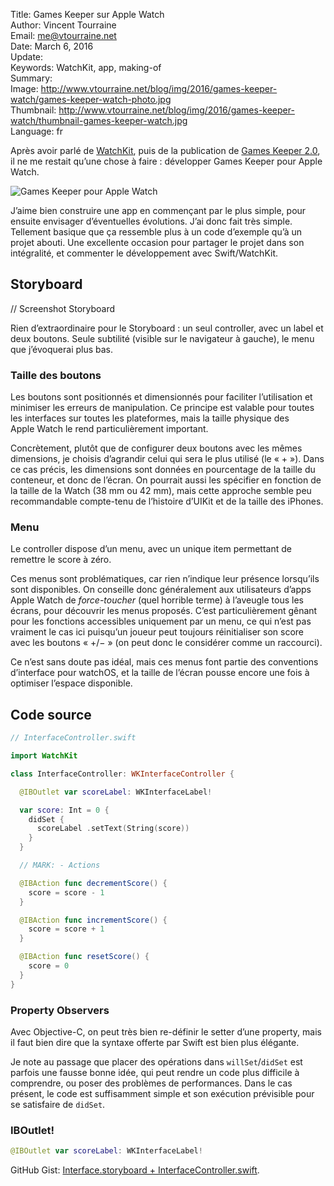 Title:     Games Keeper sur Apple Watch  
Author:    Vincent Tourraine  
Email:     me@vtourraine.net  
Date:      March 6, 2016  
Update:   
Keywords:  WatchKit, app, making-of  
Summary:     
Image:     http://www.vtourraine.net/blog/img/2016/games-keeper-watch/games-keeper-watch-photo.jpg  
Thumbnail: http://www.vtourraine.net/blog/img/2016/games-keeper-watch/thumbnail-games-keeper-watch.jpg  
Language:  fr  


Après avoir parlé de [WatchKit](http://www.vtourraine.net/blog/2016/watchos-2-transition), puis de la publication de [Games Keeper 2.0](http://www.vtourraine.net/blog/2016/games-keeper-2-0), il ne me restait qu’une chose à faire : développer Games Keeper pour Apple Watch.

![Games Keeper pour Apple Watch](http://www.vtourraine.net/blog/img/2016/games-keeper-watch/games-keeper-watch-photo.jpg)

J’aime bien construire une app en commençant par le plus simple, pour ensuite envisager d’éventuelles évolutions. J’ai donc fait très simple. Tellement basique que ça ressemble plus à un code d’exemple qu’à un projet abouti. Une excellente occasion pour partager le projet dans son intégralité, et commenter le développement avec Swift/WatchKit.


## Storyboard

// Screenshot Storyboard

Rien d’extraordinaire pour le Storyboard : un seul controller, avec un label et deux boutons. Seule subtilité (visible sur le navigateur à gauche), le menu que j’évoquerai plus bas.


### Taille des boutons

Les boutons sont positionnés et dimensionnés pour faciliter l’utilisation et minimiser les erreurs de manipulation. Ce principe est valable pour toutes les interfaces sur toutes les plateformes, mais la taille physique des Apple Watch le rend particulièrement important.

Concrètement, plutôt que de configurer deux boutons avec les mêmes dimensions, je choisis d’agrandir celui qui sera le plus utilisé (le « + »). Dans ce cas précis, les dimensions sont données en pourcentage de la taille du conteneur, et donc de l’écran. On pourrait aussi les spécifier en fonction de la taille de la Watch (38 mm ou 42 mm), mais cette approche semble peu recommandable compte-tenu de l’histoire d’UIKit et de la taille des iPhones.


### Menu

Le controller dispose d’un menu, avec un unique item permettant de remettre le score à zéro.

Ces menus sont problématiques, car rien n’indique leur présence lorsqu’ils sont disponibles. On conseille donc généralement aux utilisateurs d’apps Apple Watch de _force-toucher_ (quel horrible terme) à l’aveugle tous les écrans, pour découvrir les menus proposés. C’est particulièrement gênant pour les fonctions accessibles uniquement par un menu, ce qui n’est pas vraiment le cas ici puisqu’un joueur peut toujours réinitialiser son score avec les boutons « +/− » (on peut donc le considérer comme un raccourci).

Ce n’est sans doute pas idéal, mais ces menus font partie des conventions d’interface pour watchOS, et la taille de l’écran pousse encore une fois à optimiser l’espace disponible.


## Code source

``` swift
// InterfaceController.swift

import WatchKit

class InterfaceController: WKInterfaceController {

  @IBOutlet var scoreLabel: WKInterfaceLabel!

  var score: Int = 0 {
    didSet {
      scoreLabel .setText(String(score))
    }
  }

  // MARK: - Actions

  @IBAction func decrementScore() {
    score = score - 1
  }

  @IBAction func incrementScore() {
    score = score + 1
  }

  @IBAction func resetScore() {
    score = 0
  }
}
```


### Property Observers

Avec Objective-C, on peut très bien re-définir le setter d’une property, mais il faut bien dire que la syntaxe offerte par Swift est bien plus élégante.

Je note au passage que placer des opérations dans `willSet`/`didSet` est parfois une fausse bonne idée, qui peut rendre un code plus difficile à comprendre, ou poser des problèmes de performances. Dans le cas présent, le code est suffisamment simple et son exécution prévisible pour se satisfaire de `didSet`.


### IBOutlet!

``` swift
@IBOutlet var scoreLabel: WKInterfaceLabel!
```


GitHub Gist: [Interface.storyboard + InterfaceController.swift](https://gist.github.com/vtourraine/86f8871fdbbb696064b2).
